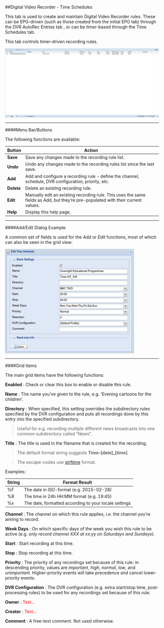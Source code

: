 ##Digital Video Recorder - Time Schedules

This tab is used to create and maintain Digital Video Recorder rules.
These can be EPG-driven (such as those created from the initial EPG tab)
through the DVR AutoRec Entries tab , or can be timer-based through the
Time Schedules tab.

This tab controls timer-driven recording rules.
 
![Time Schedules Tab](docresources/timeschedules.png)

---

####Menu Bar/Buttons

The following functions are available:

Button     | Action
---------- | -------
**Save**   | Save any changes made to the recording rule list.
**Undo**   | Undo any changes made to the recording rules list since the last save.
**Add**    | Add and configure a recording rule - define the channel, schedule, DVR configuration, priority, etc.
**Delete** | Delete an existing recording rule.
**Edit**   | Manually edit an existing recording rule. This uses the same fields as Add, but they’re pre-populated with their current values.
**Help**   | Display this help page.

---

####Add/Edit Dialog Example

A common set of fields is used for the _Add_ or _Edit_ functions, most
of which can also be seen in the grid view:

![Add/Edit Time Schedules Dialog](docresources/timeschedules2.png)

---

####Grid Items

The main grid items have the following functions:

**Enabled**
: Check or clear this box to enable or disable this rule.

**Name**
: The name you’ve given to the rule, e.g. ‘Evening cartoons for the
children’.

**Directory**
: When specified, this setting overrides the subdirectory rules specified
by the DVR configuration and puts all recordings done by this entry into
the specified subdirectory. 

> Useful for e.g. recording multiple different
> news broadcasts into one common subdirectory called “News”.

**Title**
: The title is used in the filename that is created for the recording.

> The default format string suggests **Time-\[date\]\_\[time\]**.

> The escape-codes use
[strftime](http://man7.org/linux/man-pages/man3/strftime.3.html) format.

Examples:

String | Format Result
------ | -------------
%F     | The date in ISO-format (e.g. 2015-02-28)
%R     | The time in 24h HH:MM format (e.g. 19:45)
%x     | The date, formatted according to your locale settings

**Channel**
: The channel on which this rule applies, i.e. the channel you’re aiming
to record.

**Week Days**
: On which specific days of the week you wish this rule to be active (e.g.
*only record channel XXX at xx:yy on Saturdays and Sundays*).

**Start**
: Start recording at this time.

**Stop**
: Stop recording at this time.

**Priority**
: The priority of any recordings set because of this rule: in descending 
priority, values are *important*, *high*, *normal*, *low*, and *unimportant*.
Higher-priority events will take precedence and cancel lower-priority events.

**DVR Configuration**
: The DVR configuration (e.g. extra start/stop time, post-processing
rules) to be used for any recordings set because of this rule.

**Owner**
: <font color=red>Text...</font>

**Creator**
: <font color=red>Text...</font>

**Comment**
: A free-text comment. Not used otherwise.
